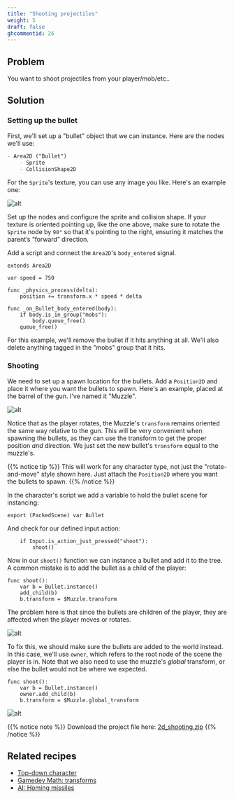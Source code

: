 ```yaml
---
title: "Shooting projectiles"
weight: 5
draft: false
ghcommentid: 26
---
```


## Problem

You want to shoot projectiles from your player/mob/etc..

## Solution

### Setting up the bullet

First, we'll set up a "bullet" object that we can instance. Here are the nodes we'll use:

```markdown
- Area2D ("Bullet")
    - Sprite
    - CollisionShape2D
```

For the `Sprite`'s texture, you can use any image you like. Here's an example one:

![alt](/godot_recipes/img/laserRed01.png)

Set up the nodes and configure the sprite and collision shape. If your texture is oriented pointing up, like the one above, make sure to rotate the `Sprite` node by `90°` so that it's pointing to the right, ensuring it matches the parent’s “forward” direction.

Add a script and connect the `Area2D`'s `body_entered` signal.

```gdscript
extends Area2D

var speed = 750

func _physics_process(delta):
    position += transform.x * speed * delta

func _on_Bullet_body_entered(body):
    if body.is_in_group("mobs"):
        body.queue_free()
    queue_free()
```

For this example, we'll remove the bullet if it hits anything at all. We'll also delete anything tagged in the "mobs" group that it hits.

### Shooting

We need to set up a spawn location for the bullets. Add a `Position2D` and place it where you want the bullets to spawn. Here's an example, placed at the barrel of the gun. I've named it "Muzzle".

![alt](/godot_recipes/img/2d_shoot_01.gif)

Notice that as the  player rotates, the Muzzle's `transform` remains oriented the same way relative to the gun. This will be very convenient when spawning the bullets, as they can use the transform to get the proper position *and* direction. We just set the new bullet's `transform` equal to the muzzle's.

{{% notice tip %}}
This will work for any character type, not just the "rotate-and-move" style shown here. Just attach the `Position2D` where you want the bullets to spawn.
{{% /notice %}}

In the character's script we add a variable to hold the bullet scene for instancing:

```gdscript
export (PackedScene) var Bullet
```

And check for our defined input action:

```gdscript
    if Input.is_action_just_pressed("shoot"):
        shoot()
```

Now in our `shoot()` function we can instance a bullet and add it to the tree. A common mistake is to add the bullet as a child of the player:

```gdscript
func shoot():
    var b = Bullet.instance()
    add_child(b)
    b.transform = $Muzzle.transform
```

The problem here is that since the bullets are children of the player, they are affected when the player moves or rotates.

![alt](/godot_recipes/img/2d_shoot_02.gif)

To fix this, we should make sure the bullets are added to the world instead. In this case, we'll use `owner`, which refers to the root node of the scene the player is in. Note that we also need to use the muzzle's *global* transform, or else the bullet would not be where we expected.

```gdscript
func shoot():
    var b = Bullet.instance()
    owner.add_child(b)
    b.transform = $Muzzle.global_transform
```

![alt](/godot_recipes/img/2d_shoot_03.gif)

{{% notice note %}}
Download the project file here: [2d_shooting.zip](/godot_recipes/files/2d_shooting.zip)
{{% /notice %}}

## Related recipes

- [Top-down character](/godot_recipes/2d/topdown_movement/)
- [Gamedev Math: transforms](/godot_recipes/math/transforms/)
- [AI: Homing missiles](/godot_recipes/ai/homing_missile/)

<!-- #### Like video?

{{< youtube 7axJJYont6Y >}} -->